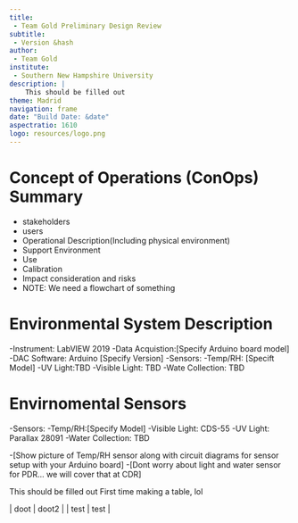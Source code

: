 ```yaml
---
title:
 - Team Gold Preliminary Design Review
subtitle:
 - Version &hash
author:
 - Team Gold
institute:
 - Southern New Hampshire University
description: |
    This should be filled out
theme: Madrid
navigation: frame
date: "Build Date: &date"
aspectratio: 1610
logo: resources/logo.png
---
```


# Concept of Operations (ConOps) Summary

 - stakeholders
 - users
 - Operational Description(Including physical environment)
 - Support Environment
 - Use
 - Calibration
 - Impact consideration and risks
 - NOTE: We need a flowchart of something


# Environmental System Description

-Instrument: LabVIEW 2019
-Data Acquistion:[Specify Arduino board model]
-DAC Software: Arduino [Specify Version]
-Sensors:
	-Temp/RH: [Specift Model]
	-UV Light:TBD
	-Visible Light: TBD
	-Wate Collection: TBD

# Envirnomental Sensors

-Sensors:
	-Temp/RH:[Specify Model]
	-Visible Light: CDS-55
	-UV Light: Parallax 28091
	-Water Collection: TBD


-[Show picture of Temp/RH sensor along with circuit diagrams for sensor setup with your Arduino board]
-[Dont worry about light and water sensor for PDR... we will cover that at CDR]

This should be filled out
First time making a table, lol

| doot | doot2 |
| test | test  |
